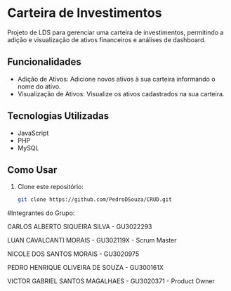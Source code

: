 # Carteira de Investimentos

Projeto de LDS para gerenciar uma carteira de investimentos, permitindo a adição e visualização de ativos financeiros e análises de dashboard.

## Funcionalidades

- Adição de Ativos: Adicione novos ativos à sua carteira informando o nome do ativo.
- Visualização de Ativos: Visualize os ativos cadastrados na sua carteira.

## Tecnologias Utilizadas

- JavaScript
- PHP
- MySQL

## Como Usar

1. Clone este repositório:

   ```bash
   git clone https://github.com/PedroDSouza/CRUD.git


#Integrantes do Grupo:

CARLOS ALBERTO SIQUEIRA SILVA - GU3022293

LUAN CAVALCANTI MORAIS - GU302119X - Scrum Master

NICOLE DOS SANTOS MORAIS - GU3020975 

PEDRO HENRIQUE OLIVEIRA DE SOUZA - GU300161X

VICTOR GABRIEL SANTOS MAGALHAES - GU3020371 - Product Owner



